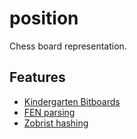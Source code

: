 # position

Chess board representation.

## Features
- [Kindergarten Bitboards](https://www.chessprogramming.org/Kindergarten_Bitboards)
- [FEN parsing](https://www.chessprogramming.org/Forsyth-Edwards_Notation)
- [Zobrist hashing](https://www.chessprogramming.org/Zobrist_Hashing)
